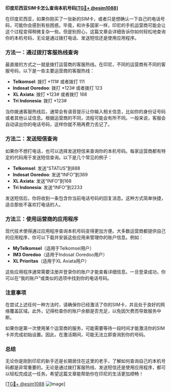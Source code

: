 **印度尼西亚SIM卡怎么查询本机号码[[TG💪+ @esim1088](https://t.me/s/esim1088)]**

在印度尼西亚，如果你刚买了一张新的SIM卡，或者只是想确认一下自己的电话号码，可能你会感到有些困惑。毕竟，和许多国家一样，印尼的手机运营商可能会让这个过程变得稍微复杂一些。但是别担心，这篇文章会详细告诉你如何轻松地查询你的本机号码，无论是通过拨打电话、发送短信还是使用应用程序。

### 方法一：通过拨打客服热线查询

最直接的方式之一就是拨打运营商的客服热线。在印尼，不同的运营商有不同的客服号码，以下是一些主要运营商的客服热线：

- **Telkomsel**: 拨打 *111# 或者拨打 111
- **Indosat Ooredoo**: 拨打 *123# 或者拨打 123
- **XL Axiata**: 拨打 *123# 或者拨打 168
- **Tri Indonesia**: 拨打 *123#

当你拨通客服热线后，通常会有语音提示让你输入相关信息，比如你的身份证号码或者其他认证信息。根据运营商的不同，流程可能会有所不同。一般来说，客服会自动读出你的电话号码，这样你就不用再费力去记了。

### 方法二：发送短信查询

如果你不想打电话，也可以选择发送短信来查询你的本机号码。每家运营商都有特定的代码用于发送短信查询。以下是几个常见的例子：

- **Telkomsel**: 发送“STATUS”到888
- **Indosat Ooredoo**: 发送“INFO”到389
- **XL Axiata**: 发送“INFO”到168
- **Tri Indonesia**: 发送“INFO”到2233

发送短信后，你将收到一条包含你当前电话号码的回复消息。这种方式简单快捷，适合那些不喜欢打电话的人。

### 方法三：使用运营商的应用程序

现代技术使得通过应用程序查询本机号码变得更加方便。大多数运营商都提供自己的应用程序，你可以下载并安装这些应用来管理你的账户信息。例如：

- **MyTelkomsel**（适用于Telkomsel用户）
- **IM3 Ooredoo**（适用于Indosat Ooredoo用户）
- **XL Prioritas**（适用于XL Axiata用户）

这些应用程序通常需要注册并登录你的账户才能查看详细信息。一旦登录成功，你可以在“我的账户”或类似的选项中找到你的电话号码。

### 注意事项

在尝试上述任何一种方法时，请确保你已经激活了你的SIM卡，并且处于良好的网络覆盖区域。此外，记得检查你的账户余额是否充足，以免因欠费而导致服务中断。

如果你是第一次使用某个运营商的服务，可能需要等待一段时间才能激活你的SIM卡并完成初始设置。因此，在激活期间，可能无法立即查询到你的号码。

### 总结

无论你是刚到印尼的新手还是长期居住在这里的老手，了解如何查询自己的本机号码都是非常重要的。无论是通过拨打客服热线、发送短信还是使用应用程序，都可以轻松完成这一任务。希望这篇文章能帮助你在印尼的生活更加顺畅！

[[TG💪+ @esim1088](https://t.me/s/esim1088) ![Image](https://i.postimg.cc/4NQfJmqS/Snipaste-2025-05-13-00-14-12.png)]